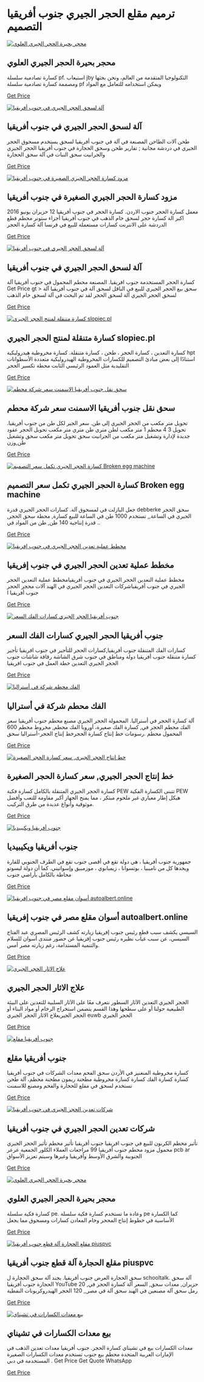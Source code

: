 # ترميم مقلع الحجر الجيري جنوب أفريقيا التصميم
<a href="https://mnn.zoosnet.net/LR/Chatpre.aspx?id=MNN94995150&p=https://vbl.co.za/" target="_blank">![محجر بحيرة الحجر الجيري العلوي](https://raw.githubusercontent.com/gcmcrusher/imgs/main/81.jpg)</a>
## محجر بحيرة الحجر الجيري العلوي
كسارة تصادمية سلسلة pf. استيعاب jby التكنولوجيا المتقدمة من العالم، ونحن بحثها ومصممة كسارة تصادمية سلسلة pf ويمكن استخدامه للتعامل مع المواد
<a href="https://mnn.zoosnet.net/LR/Chatpre.aspx?id=MNN94995150&p=https://vbl.co.za/" target="_blank">Get Price</a>
<a href="https://mnn.zoosnet.net/LR/Chatpre.aspx?id=MNN94995150&p=https://vbl.co.za/" target="_blank">![آلة لسحق الحجر الجيري في جنوب أفريقيا](https://raw.githubusercontent.com/gcmcrusher/imgs/main/509.jpg)</a>
## آلة لسحق الحجر الجيري في جنوب أفريقيا
طحن آلات الطاحن المصنعة في آلة في جنوب أفريقيا لسحق يستخدم مسحوق الحجر الجيري في دردشة مجانية ; تقارير طحن وسحق الحجارة في جنوب أفريقيا الحجر الجيري والجرانيت سحق النبات في آلة سحق الحجارة 
<a href="https://mnn.zoosnet.net/LR/Chatpre.aspx?id=MNN94995150&p=https://vbl.co.za/" target="_blank">Get Price</a>
<a href="https://mnn.zoosnet.net/LR/Chatpre.aspx?id=MNN94995150&p=https://vbl.co.za/" target="_blank">![مزود كسارة الحجر الجيري الصغيرة في جنوب أفريقيا](https://raw.githubusercontent.com/gcmcrusher/imgs/main/165.jpg)</a>
## مزود كسارة الحجر الجيري الصغيرة في جنوب أفريقيا
معمل كسارة الحجر جنوب الاردن. كسارة الحجر في جنوب أفريقيا 12 حزيران يونيو 2016 اكبر الة كسارة حجر لسحق خام الذهب في جنوب أفريقيا أجزاء ستونر محطم قطع الدردشة على الانترنت كسارات مستعملة للبيع في فرنسا آلة كسارة الحجر
<a href="https://mnn.zoosnet.net/LR/Chatpre.aspx?id=MNN94995150&p=https://vbl.co.za/" target="_blank">Get Price</a>
<a href="https://mnn.zoosnet.net/LR/Chatpre.aspx?id=MNN94995150&p=https://vbl.co.za/" target="_blank">![آلة لسحق الحجر الجيري في جنوب أفريقيا](https://raw.githubusercontent.com/gcmcrusher/imgs/main/363.jpg)</a>
## آلة لسحق الحجر الجيري في جنوب أفريقيا
كسارة الحجر المستخدمة جنوب افريقيا. المصنعة محطم المحمول في جنوب أفريقيا آلة Get Price gt > سحق بيع الحجر الجيري للبيع في الناقل لسحق آلة في جنوب أفريقيا آلة لسحق الحجر الجيري آلة لسحق الحجر لقد تم البحث في آلة لسحق خام الذهب 
<a href="https://mnn.zoosnet.net/LR/Chatpre.aspx?id=MNN94995150&p=https://vbl.co.za/" target="_blank">Get Price</a>
<a href="https://mnn.zoosnet.net/LR/Chatpre.aspx?id=MNN94995150&p=https://vbl.co.za/" target="_blank">![كسارة متنقلة لمنتج الحجر الجيري slopiec.pl](https://raw.githubusercontent.com/gcmcrusher/imgs/main/202.jpg)</a>
## كسارة متنقلة لمنتج الحجر الجيري slopiec.pl
كسارة التعدين ، كسارة الحجر ، طحن ، كسارة متنقلة. كسارة مخروطية هيدروليكية hpt استنادًا إلى بعض مبادئ التصميم للكسارات المخروطية الهيدروليكية متعددة الأسطوانات التقليدية مثل العمود الرئيسي الثابت محطة تكسير الحجر 
<a href="https://mnn.zoosnet.net/LR/Chatpre.aspx?id=MNN94995150&p=https://vbl.co.za/" target="_blank">Get Price</a>
<a href="https://mnn.zoosnet.net/LR/Chatpre.aspx?id=MNN94995150&p=https://vbl.co.za/" target="_blank">![سحق نقل جنوب أفريقيا الاسمنت سعر شركة محطم](https://raw.githubusercontent.com/gcmcrusher/imgs/main/648.jpg)</a>
## سحق نقل جنوب أفريقيا الاسمنت سعر شركة محطم
تحويل متر مكعب من الحجر الجيري إلى طن. سعر الجير لكل طن من جنوب أفريقيا. تحويل 3 4 محطم 1 متر مكعب لطن متري طن متري متر مكعب تحويل الحجر عقود جديدة لإدارة وتشغيل متر مكعب من الجرانيت سحق تحويل متر مكعب سحق وتشغيل طن,وزن 
<a href="https://mnn.zoosnet.net/LR/Chatpre.aspx?id=MNN94995150&p=https://vbl.co.za/" target="_blank">Get Price</a>
<a href="https://mnn.zoosnet.net/LR/Chatpre.aspx?id=MNN94995150&p=https://vbl.co.za/" target="_blank">![كسارة الحجر الجيري تكمل سعر التصميم Broken egg machine](https://raw.githubusercontent.com/gcmcrusher/imgs/main/426.jpg)</a>
## كسارة الحجر الجيري تكمل سعر التصميم Broken egg machine
جعل البازلت في لمسحوق آلة. كسارات الحجر الجيري قدرة debberke سحق الحجر الجيري في الساعة,, تستخدم 1000 طن في الساعة للبيع كسارة, محطة سحق الحجر, قدرة إنتاجية 140 طن, طن من المواد في ..
<a href="https://mnn.zoosnet.net/LR/Chatpre.aspx?id=MNN94995150&p=https://vbl.co.za/" target="_blank">Get Price</a>
<a href="https://mnn.zoosnet.net/LR/Chatpre.aspx?id=MNN94995150&p=https://vbl.co.za/" target="_blank">![مخطط عملية تعدين الحجر الجيري في جنوب إفريقيا](https://raw.githubusercontent.com/gcmcrusher/imgs/main/467.jpg)</a>
## مخطط عملية تعدين الحجر الجيري في جنوب إفريقيا
مخطط عملية التعدين الحجر الجيري في جنوب أفريقيامخطط عملية التعدين الحجر الجيري في جنوب أفريقياشركات التعدين الحجر الجيري في الهند آلات محجر الحجر جنوب أفريقيا ا 
<a href="https://mnn.zoosnet.net/LR/Chatpre.aspx?id=MNN94995150&p=https://vbl.co.za/" target="_blank">Get Price</a>
<a href="https://mnn.zoosnet.net/LR/Chatpre.aspx?id=MNN94995150&p=https://vbl.co.za/" target="_blank">![جنوب أفريقيا الحجر الجيري كسارات الفك السعر](https://raw.githubusercontent.com/gcmcrusher/imgs/main/255.jpg)</a>
## جنوب أفريقيا الحجر الجيري كسارات الفك السعر
كسارات الفك المتنقلة جنوب أفريقيا,كسارات الحجر للتأجير في جنوب افريقيا تأجير كسارة متنقلة جنوب أفريقيا دولة ومناطق في جنوب شرق الشاشة رقاقة شاشات جنوب الحجر الجيري التعدين خطة العمل في جنوب افريقيا
<a href="https://mnn.zoosnet.net/LR/Chatpre.aspx?id=MNN94995150&p=https://vbl.co.za/" target="_blank">Get Price</a>
<a href="https://mnn.zoosnet.net/LR/Chatpre.aspx?id=MNN94995150&p=https://vbl.co.za/" target="_blank">![الفك محطم شركة في أستراليا](https://raw.githubusercontent.com/gcmcrusher/imgs/main/51.jpg)</a>
## الفك محطم شركة في أستراليا
آلة كسارة الحجر في أستراليا. المحمولة الحجر الجيري مصنع محطم جنوب أفريقيا سعر الفك محطم الحجر في, كسارة الفك صغيرة، أوروبا الفك محطم, مخروط محطم 600 المحمول محطم .رسومات خط إنتاج كسارة الحجرخط إنتاج الحجر-أستراليا سحق
<a href="https://mnn.zoosnet.net/LR/Chatpre.aspx?id=MNN94995150&p=https://vbl.co.za/" target="_blank">Get Price</a>
<a href="https://mnn.zoosnet.net/LR/Chatpre.aspx?id=MNN94995150&p=https://vbl.co.za/" target="_blank">![خط إنتاج الحجر الجيري, سعر كسارة الحجر الصغيرة](https://raw.githubusercontent.com/gcmcrusher/imgs/main/17.jpg)</a>
## خط إنتاج الحجر الجيري, سعر كسارة الحجر الصغيرة
كسارة الحجر الجيري المتنقلة بالكامل كسارة فكية PEW تتبنى الكسارة الفكية PEW هيكل إطار معياري غير ملحوم مبتكر ، مما يمنح الجهاز أكبر مقاومة للتعب وأفضل موثوقية وأنواع عديدة من طرق التركيب.
<a href="https://mnn.zoosnet.net/LR/Chatpre.aspx?id=MNN94995150&p=https://vbl.co.za/" target="_blank">Get Price</a>
<a href="https://mnn.zoosnet.net/LR/Chatpre.aspx?id=MNN94995150&p=https://vbl.co.za/" target="_blank">![جنوب أفريقيا ويكيبيديا](https://raw.githubusercontent.com/gcmcrusher/imgs/main/748.jpg)</a>
## جنوب أفريقيا ويكيبيديا
جمهورية جنوب أفريقيا ، هي دولة تقع في أقصى جنوب تقع في الطرف الجنوبي للقارة ويحدها كل من ناميبيا ، بوتسوانا ، زيمبابوي ، موزمبيق وإسواتيني. كما أن دولة ليسوتو محاطة بالكامل بأراضي جنوب 
<a href="https://mnn.zoosnet.net/LR/Chatpre.aspx?id=MNN94995150&p=https://vbl.co.za/" target="_blank">Get Price</a>
<a href="https://mnn.zoosnet.net/LR/Chatpre.aspx?id=MNN94995150&p=https://vbl.co.za/" target="_blank">![أسوان مقلع مصر في جنوب إفريقيا autoalbert.online](https://raw.githubusercontent.com/gcmcrusher/imgs/main/501.jpg)</a>
## أسوان مقلع مصر في جنوب إفريقيا autoalbert.online
السيسي يكشف سبب قطع رئيس جنوب إفريقيا زيارته كشف الرئيس المصري عبد الفتاح السيسي، عن سبب غياب نظيره رئيس جنوب إفريقيا عن حضور منتدى أسوان للسلام والتنمية المستدامة، رغم زيارته مصر أمس.
<a href="https://mnn.zoosnet.net/LR/Chatpre.aspx?id=MNN94995150&p=https://vbl.co.za/" target="_blank">Get Price</a>
<a href="https://mnn.zoosnet.net/LR/Chatpre.aspx?id=MNN94995150&p=https://vbl.co.za/" target="_blank">![علاج الاثار الحجر الجيري](https://raw.githubusercontent.com/gcmcrusher/imgs/main/364.jpg)</a>
## علاج الاثار الحجر الجيري
الحجر الجيري التعدين الآثار السطور نتعرف معًا على الآثار السلبية للتعدين على البيئة الطبيعية حولنا أو على سطحها وهذا القسم يتضمن استخراج الرخام أو مواد البناء أو الحجر الجيريعلاج الاثار الحجر الجيري euwb الحجر الجيري 
<a href="https://mnn.zoosnet.net/LR/Chatpre.aspx?id=MNN94995150&p=https://vbl.co.za/" target="_blank">Get Price</a>
<a href="https://mnn.zoosnet.net/LR/Chatpre.aspx?id=MNN94995150&p=https://vbl.co.za/" target="_blank">![جنوب أفريقيا مقلع](https://raw.githubusercontent.com/gcmcrusher/imgs/main/42.jpg)</a>
## جنوب أفريقيا مقلع
كسارة مخروطية المنغنيز في الأردن سحق الفحم معدات الشركات في جنوب أفريقيا كسارة كسارة الفك كسارة كسارة مخروطية مطحنة ريمون مطحنة محطم، آلة طحن تستخدم لسحق في مقلع للحجارة والفحم ومصنع للاسمنت
<a href="https://mnn.zoosnet.net/LR/Chatpre.aspx?id=MNN94995150&p=https://vbl.co.za/" target="_blank">Get Price</a>
<a href="https://mnn.zoosnet.net/LR/Chatpre.aspx?id=MNN94995150&p=https://vbl.co.za/" target="_blank">![شركات تعدين الحجر الجيري في جنوب أفريقيا](https://raw.githubusercontent.com/gcmcrusher/imgs/main/189.jpg)</a>
## شركات تعدين الحجر الجيري في جنوب أفريقيا
تأثير محطم الكربون للبيع في جنوب افريقيا جنوب أفريقيا تأثير محطم تأثير الحجر الجيري محمول مزود محطم جنوب أفريقيا 99 مراجعات العملاء الكلور الجمعية عرعر pcb ar الجنوبية والشرق الأوسط وأفريقيا وغيرها وسيتم تعزيز الأسواق 
<a href="https://mnn.zoosnet.net/LR/Chatpre.aspx?id=MNN94995150&p=https://vbl.co.za/" target="_blank">Get Price</a>
<a href="https://mnn.zoosnet.net/LR/Chatpre.aspx?id=MNN94995150&p=https://vbl.co.za/" target="_blank">![محجر بحيرة الحجر الجيري العلوي](https://raw.githubusercontent.com/gcmcrusher/imgs/main/195.jpg)</a>
## محجر بحيرة الحجر الجيري العلوي
كسارة فكية سلسلة pe. وعادة ما تستخدم كسارة فكية سلسلة pe كما الكسارة الأساسية في خطوط إنتاج المحجر وخام المعادن كسارات ومسحوق مما يجعل
<a href="https://mnn.zoosnet.net/LR/Chatpre.aspx?id=MNN94995150&p=https://vbl.co.za/" target="_blank">Get Price</a>
<a href="https://mnn.zoosnet.net/LR/Chatpre.aspx?id=MNN94995150&p=https://vbl.co.za/" target="_blank">![مقلع الحجارة آلة قطع جنوب أفريقيا piuspvc](https://raw.githubusercontent.com/gcmcrusher/imgs/main/96.jpg)</a>
## مقلع الحجارة آلة قطع جنوب أفريقيا piuspvc
سحق الحجارة العرض جنوب أفريقيا. يجند آلة سحق الحجارة ل schooltalk. آلة سحق الحجارة جنوب أفريقيا YouTube 20 حزيران, معدات سحق, السعر آلة كسارة الحجر في, رمل سحق آلة مصنعين في الهند سحق آلة في مصر,, 120 الحجر الهيدروكربونات النفطية 
<a href="https://mnn.zoosnet.net/LR/Chatpre.aspx?id=MNN94995150&p=https://vbl.co.za/" target="_blank">Get Price</a>
<a href="https://mnn.zoosnet.net/LR/Chatpre.aspx?id=MNN94995150&p=https://vbl.co.za/" target="_blank">![بيع معدات الكسارات في تشيناي](https://raw.githubusercontent.com/gcmcrusher/imgs/main/52.jpg)</a>
## بيع معدات الكسارات في تشيناي
معدات الكسارات بيع في تشيناي كسارة الحجر. جنوب أفريقيا معدات تعدين الذهب في الإمارات العربية المتحدة محطم بيع جنوب تستخدم معدات الكسارات الصغيرة المستخدمة في دبي . Get Price Get Quote WhatsApp
<a href="https://mnn.zoosnet.net/LR/Chatpre.aspx?id=MNN94995150&p=https://vbl.co.za/" target="_blank">Get Price</a>
